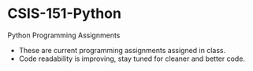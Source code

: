 # CSIS-151-Python
Python Programming Assignments 
- These are current programming assignments assigned in class. 
- Code readability is improving, stay tuned for cleaner and better code. 
